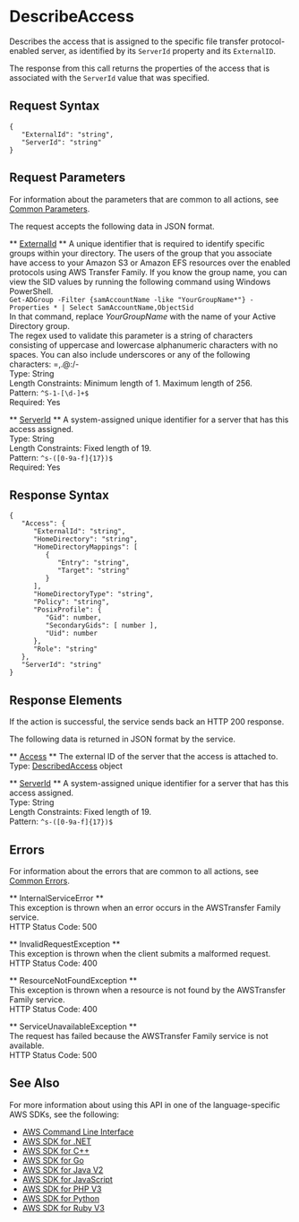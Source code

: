 # DescribeAccess<a name="API_DescribeAccess"></a>

Describes the access that is assigned to the specific file transfer protocol\-enabled server, as identified by its `ServerId` property and its `ExternalID`\.

The response from this call returns the properties of the access that is associated with the `ServerId` value that was specified\.

## Request Syntax<a name="API_DescribeAccess_RequestSyntax"></a>

```
{
   "ExternalId": "string",
   "ServerId": "string"
}
```

## Request Parameters<a name="API_DescribeAccess_RequestParameters"></a>

For information about the parameters that are common to all actions, see [Common Parameters](CommonParameters.md)\.

The request accepts the following data in JSON format\.

 ** [ExternalId](#API_DescribeAccess_RequestSyntax) **   <a name="TransferFamily-DescribeAccess-request-ExternalId"></a>
A unique identifier that is required to identify specific groups within your directory\. The users of the group that you associate have access to your Amazon S3 or Amazon EFS resources over the enabled protocols using AWS Transfer Family\. If you know the group name, you can view the SID values by running the following command using Windows PowerShell\.  
 `Get-ADGroup -Filter {samAccountName -like "YourGroupName*"} -Properties * | Select SamAccountName,ObjectSid`   
In that command, replace *YourGroupName* with the name of your Active Directory group\.  
The regex used to validate this parameter is a string of characters consisting of uppercase and lowercase alphanumeric characters with no spaces\. You can also include underscores or any of the following characters: =,\.@:/\-  
Type: String  
Length Constraints: Minimum length of 1\. Maximum length of 256\.  
Pattern: `^S-1-[\d-]+$`   
Required: Yes

 ** [ServerId](#API_DescribeAccess_RequestSyntax) **   <a name="TransferFamily-DescribeAccess-request-ServerId"></a>
A system\-assigned unique identifier for a server that has this access assigned\.  
Type: String  
Length Constraints: Fixed length of 19\.  
Pattern: `^s-([0-9a-f]{17})$`   
Required: Yes

## Response Syntax<a name="API_DescribeAccess_ResponseSyntax"></a>

```
{
   "Access": { 
      "ExternalId": "string",
      "HomeDirectory": "string",
      "HomeDirectoryMappings": [ 
         { 
            "Entry": "string",
            "Target": "string"
         }
      ],
      "HomeDirectoryType": "string",
      "Policy": "string",
      "PosixProfile": { 
         "Gid": number,
         "SecondaryGids": [ number ],
         "Uid": number
      },
      "Role": "string"
   },
   "ServerId": "string"
}
```

## Response Elements<a name="API_DescribeAccess_ResponseElements"></a>

If the action is successful, the service sends back an HTTP 200 response\.

The following data is returned in JSON format by the service\.

 ** [Access](#API_DescribeAccess_ResponseSyntax) **   <a name="TransferFamily-DescribeAccess-response-Access"></a>
The external ID of the server that the access is attached to\.  
Type: [DescribedAccess](API_DescribedAccess.md) object

 ** [ServerId](#API_DescribeAccess_ResponseSyntax) **   <a name="TransferFamily-DescribeAccess-response-ServerId"></a>
A system\-assigned unique identifier for a server that has this access assigned\.  
Type: String  
Length Constraints: Fixed length of 19\.  
Pattern: `^s-([0-9a-f]{17})$` 

## Errors<a name="API_DescribeAccess_Errors"></a>

For information about the errors that are common to all actions, see [Common Errors](CommonErrors.md)\.

 ** InternalServiceError **   
This exception is thrown when an error occurs in the AWSTransfer Family service\.  
HTTP Status Code: 500

 ** InvalidRequestException **   
This exception is thrown when the client submits a malformed request\.  
HTTP Status Code: 400

 ** ResourceNotFoundException **   
This exception is thrown when a resource is not found by the AWSTransfer Family service\.  
HTTP Status Code: 400

 ** ServiceUnavailableException **   
The request has failed because the AWSTransfer Family service is not available\.  
HTTP Status Code: 500

## See Also<a name="API_DescribeAccess_SeeAlso"></a>

For more information about using this API in one of the language\-specific AWS SDKs, see the following:
+  [AWS Command Line Interface](https://docs.aws.amazon.com/goto/aws-cli/transfer-2018-11-05/DescribeAccess) 
+  [AWS SDK for \.NET](https://docs.aws.amazon.com/goto/DotNetSDKV3/transfer-2018-11-05/DescribeAccess) 
+  [AWS SDK for C\+\+](https://docs.aws.amazon.com/goto/SdkForCpp/transfer-2018-11-05/DescribeAccess) 
+  [AWS SDK for Go](https://docs.aws.amazon.com/goto/SdkForGoV1/transfer-2018-11-05/DescribeAccess) 
+  [AWS SDK for Java V2](https://docs.aws.amazon.com/goto/SdkForJavaV2/transfer-2018-11-05/DescribeAccess) 
+  [AWS SDK for JavaScript](https://docs.aws.amazon.com/goto/AWSJavaScriptSDK/transfer-2018-11-05/DescribeAccess) 
+  [AWS SDK for PHP V3](https://docs.aws.amazon.com/goto/SdkForPHPV3/transfer-2018-11-05/DescribeAccess) 
+  [AWS SDK for Python](https://docs.aws.amazon.com/goto/boto3/transfer-2018-11-05/DescribeAccess) 
+  [AWS SDK for Ruby V3](https://docs.aws.amazon.com/goto/SdkForRubyV3/transfer-2018-11-05/DescribeAccess) 